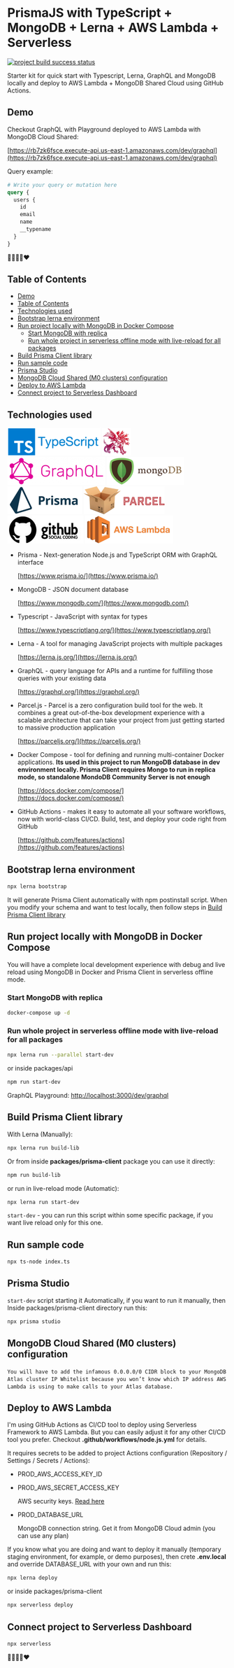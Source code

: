 # PrismaJS with TypeScript + MongoDB + Lerna + AWS Lambda + Serverless

[![project build success status](https://github.com/artem-korolev/prismajs-mongodb-graphql-aws-lambda-starter-kit/actions/workflows/node.js.yml/badge.svg)](https://github.com/artem-korolev/prismajs-mongodb-graphql-aws-lambda-starter-kit/actions)

Starter kit for quick start with Typescript, Lerna, GraphQL and MongoDB locally
and deploy to AWS Lambda + MongoDB Shared Cloud using GitHub Actions.

## Demo

Checkout GraphQL with Playground deployed to AWS Lambda with MongoDB Cloud Shared:

[https://rb7zk6fsce.execute-api.us-east-1.amazonaws.com/dev/graphql](https://rb7zk6fsce.execute-api.us-east-1.amazonaws.com/dev/graphql)

Query example:

```graphql
# Write your query or mutation here
query {
  users {
    id
    email
    name
    __typename
  }
}
```

🤘💪🤣😍❤

## Table of Contents

- [Demo](#demo)
- [Table of Contents](#table-of-contents)
- [Technologies used](#technologies-used)
- [Bootstrap lerna environment](#bootstrap-lerna-environment)
- [Run project locally with MongoDB in Docker Compose](#run-project-locally-with-mongodb-in-docker-compose)
  - [Start MongoDB with replica](#start-mongodb-with-replica)
  - [Run whole project in serverless offline mode with live-reload for all packages](#run-whole-project-in-serverless-offline-mode-with-live-reload-for-all-packages)
- [Build Prisma Client library](#build-prisma-client-library)
- [Run sample code](#run-sample-code)
- [Prisma Studio](#prisma-studio)
- [MongoDB Cloud Shared (M0 clusters) configuration](#mongodb-cloud-shared-m0-clusters-configuration)
- [Deploy to AWS Lambda](#deploy-to-aws-lambda)
- [Connect project to Serverless Dashboard](#connect-project-to-serverless-dashboard)

## Technologies used

[![TypeScript](doc/logos/ts-logo.png)](https://www.typescriptlang.org/)
[![Lerna](doc/logos/lerna.png)](https://lerna.js.org/)
[![GraphQL](doc/logos/graphql.png)](https://graphql.org/)
[![MongoDB](doc/logos/mongodb.png)](https://www.mongodb.com/)
[![Prisma](doc/logos/prisma.png)](https://www.prisma.io/)
[![Parcel.js](doc/logos/parcel.png)](https://parceljs.org/)
[![GitHub](doc/logos/github.jpeg)](https://github.com/)
[![AWS Lambda](doc/logos/aws-lambda.png)](https://aws.amazon.com/lambda/)

- Prisma - Next-generation Node.js and TypeScript ORM with GraphQL interface

  [https://www.prisma.io/](https://www.prisma.io/)

- MongoDB - JSON document database

  [https://www.mongodb.com/](https://www.mongodb.com/)

- Typescript - JavaScript with syntax for types

  [https://www.typescriptlang.org/](https://www.typescriptlang.org/)

- Lerna - A tool for managing JavaScript projects with multiple packages

  [https://lerna.js.org/](https://lerna.js.org/)

- GraphQL - query language for APIs and a runtime for fulfilling those queries with your existing data

  [https://graphql.org/](https://graphql.org/)

- Parcel.js - Parcel is a zero configuration build tool for the web. It combines a great out-of-the-box development experience with a scalable architecture that can take your project from just getting started to massive production application

  [https://parceljs.org/](https://parceljs.org/)

- Docker Compose - tool for defining and running multi-container Docker
  applications. **Its used in this project to run MongoDB database in dev environment locally. Prisma Client requires Mongo to run in replica
  mode, so standalone MondoDB Community Server is not enough**

  [https://docs.docker.com/compose/](https://docs.docker.com/compose/)

- GitHub Actions - makes it easy to automate all your software workflows,
  now with world-class CI/CD. Build, test, and deploy your code right from
  GitHub

  [https://github.com/features/actions](https://github.com/features/actions)

## Bootstrap lerna environment

```bash
npx lerna bootstrap
```

It will generate Prisma Client automatically with npm postinstall script.
When you modify your schema and want to test locally, then follow steps in
[Build Prisma Client library](#build-prisma-client-library)

## Run project locally with MongoDB in Docker Compose

You will have a complete local development experience with debug and live reload
using MongoDB in Docker and Prisma Client in serverless offline mode.

### Start MongoDB with replica

```bash
docker-compose up -d
```

### Run whole project in serverless offline mode with live-reload for all packages

```bash
npx lerna run --parallel start-dev
```

or inside packages/api

```bash
npm run start-dev
```

GraphQL Playground: [http://localhost:3000/dev/graphql](http://localhost:3000/dev/graphql)

## Build Prisma Client library

With Lerna (Manually):

```bash
npx lerna run build-lib
```

Or from inside **packages/prisma-client** package you can use it directly:

```bash
npm run build-lib
```

or run in live-reload mode (Automatic):

```bash
npx lerna run start-dev
```

`start-dev` - you can run this script within some specific package,
if you want live reload only for this one.

## Run sample code

```bash
npx ts-node index.ts
```

## Prisma Studio

`start-dev` script starting it Automatically,
if you want to run it manually, then Inside packages/prisma-client
directory run this:

```bash
npx prisma studio
```

## MongoDB Cloud Shared (M0 clusters) configuration

`You will have to add the infamous 0.0.0.0/0 CIDR block to your MongoDB Atlas cluster IP Whitelist because you won’t know which IP address AWS Lambda is using to make calls to your Atlas database.`

## Deploy to AWS Lambda

I'm using GitHub Actions as CI/CD tool to deploy using Serverless Framework to AWS Lambda.
But you can easily adjust it for any other CI/CD tool you prefer.
Checkout **.github/workflows/node.js.yml** for details.

It requires secrets to be added to project Actions configuration (Repository / Settings / Secrets / Actions):

- PROD_AWS_ACCESS_KEY_ID
- PROD_AWS_SECRET_ACCESS_KEY

  AWS security keys. [Read here](https://docs.aws.amazon.com/cli/latest/userguide/cli-configure-quickstart.html#cli-configure-quickstart-creds-create)

- PROD_DATABASE_URL

  MongoDB connection string. Get it from MongoDB Cloud admin (you can use any plan)

If you know what you are doing and want to deploy it manually
(temporary staging environment, for example, or demo purposes),
then crete **.env.local** and override DATABASE_URL with your own and run this:

```bash
npx lerna deploy
```

or inside packages/prisma-client

```bash
npx serverless deploy
```

## Connect project to Serverless Dashboard

```bash
npx serverless
```

🤘💪🤣😍❤
